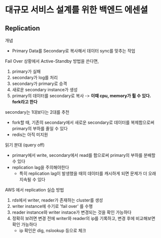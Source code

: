 # 대규모 서비스 설계를 위한 백엔드 에센셜
## Replication
개념
- Primary Data를 Secondary로 복사해서 데이터 sync를 맞추는 작업

Fail Over 상황에서 Active-Standby 방법을 쓴다면, 
1. primary가 실패
2. secondary가 log를 처리
3. secondary가 primary로 승격
4. 새로운 secondary instance가 생성
5. primary의 데이터를 secondary로 복사 -> __이때 cpu, memory가 튈 수 있다. fork라고 한다__

secondary는 1대보다는 2대를 추천
- fork할 때, 기존의 secondary에서 새로운 secondary로 데이터를 복제함으로써 primary의 부하를 줄일 수 있다
- redis는 아직 미지원

읽기 분대 (query off)
- primary에서 write, secondary에서 read를 함으로써 primary의 부하를 분배할 수 있다
- replication lag을 주의해야한다
  - 특히 replication lag이 발생했을 때의 데이터를 캐시하게 되면 문제가 더 오래 지속될 수 있다

AWS 에서 replication 실습 방법
1. rds에서 writer, reader가 존재하는 cluster를 생성
2. writer instance에 수기로 'fail over' 를 수행
3. reader instance와 writer instace가 변경되는 것을 확인 가능하다
4. 정확히 보려면 변경 전에 writer와 reader의 ip를 기록하고, 변경 후에 비교해보면 확인 가능하다
   - ip 확인은 dig, nslookup 등으로 체크